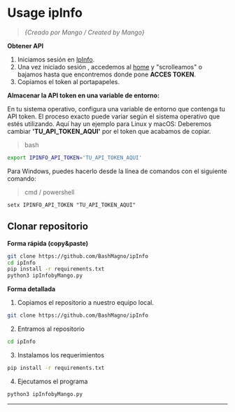 # **Usage ipInfo** 

> *{Creado por Mango / Created by Mango}*

**Obtener API** 

 1. Iniciamos sesión en [IpInfo](https://ipinfo.io).
 2. Una vez iniciado sesión , accedemos al [home](https://ipinfo.io/account/home) y "scrolleamos" o bajamos hasta que encontremos donde pone **ACCES TOKEN**.
 3. Copiamos el token al portapapeles.

**Almacenar la API token en una variable de entorno:**

En tu sistema operativo, configura una variable de entorno que contenga tu API token. El proceso exacto puede variar según el sistema operativo que estés utilizando. Aquí hay un ejemplo para Linux y macOS:
Deberemos cambiar **'TU_API_TOKEN_AQUI'** por el token que acabamos de copiar.
  

> bash


```bash
export IPINFO_API_TOKEN='TU_API_TOKEN_AQUI'
``` 

Para Windows, puedes hacerlo desde la línea de comandos con el siguiente comando:


> cmd / powershell


```
setx IPINFO_API_TOKEN "TU_API_TOKEN_AQUI"
```

## Clonar repositorio

**Forma rápida (copy&paste)**
```bash
git clone https://github.com/BashMagno/ipInfo
cd ipInfo
pip install -r requirements.txt
python3 ipInfobyMango.py
``` 
**Forma detallada**
1. Copiamos el repositorio a nuestro equipo local.

```bash
git clone https://github.com/BashMagno/ipInfo
``` 

2. Entramos al repositorio 

```bash
cd ipInfo
``` 

3. Instalamos los requerimientos

```bash
pip install -r requirements.txt
``` 

4. Ejecutamos el programa
```bash
python3 ipInfobyMango.py
``` 
<hr>
